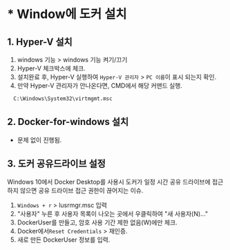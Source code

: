 # * Window에 도커 설치 
## 1. Hyper-V 설치
1. windows 기능 > windows 기능 켜기/끄기
2. Hyper-V 체크박스에 체크.
3. 설치완료 후, Hyper-V 실행하여 `Hyper-V 관리자` >  `PC 이름`이 표시 되는지 확인.
4. 만약 Hyper-V 관리자가 안나온다면, CMD에서 해당 커맨드 실행.
```bash
  C:\Windows\System32\virtmgmt.msc
```

## 2. Docker-for-windows 설치
 - 문제 없이 진행됨.

## 3. 도커 공유드라이브 설정
Windows 10에서 Docker Desktop를 사용시 도커가 일정 시간 공유 드라이브에 접근하지 않으면  공유 드라이브 접근 권한이 끊어지는 이슈.
1. `Windows + r` > lusrmgr.msc 입력
2. "사용자" 누른 후 사용자 목록이 나오는 곳에서 우클릭하여 "새 사용자(N)..." 
3. DockerUser를 만들고, 암호 사용 기간 제한 없음(W)에만 체크.
4. Docker에서`Reset Credentials` > 재인증.
5. 새로 만든 DockerUser 정보를 입력.

